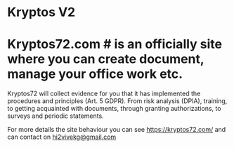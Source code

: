 # Kryptos V2

# Kryptos72.com # is an officially site where you can create document, manage your office work etc.
Kryptos72 will collect evidence for you that it has implemented the procedures and principles (Art. 5 GDPR). From risk analysis (DPIA), training, to getting acquainted with documents, through granting authorizations, to surveys and periodic statements.

For more details the site behaviour you can see https://kryptos72.com/ and can contact on hi2vivekg@gmail.com
